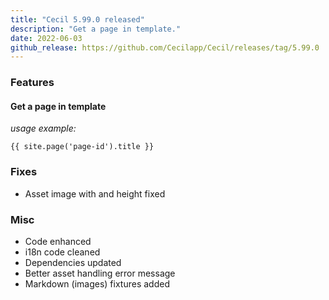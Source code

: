 ```yaml
---
title: "Cecil 5.99.0 released"
description: "Get a page in template."
date: 2022-06-03
github_release: https://github.com/Cecilapp/Cecil/releases/tag/5.99.0
---
```

### Features

#### Get a page in template

_usage example:_

```twig
{{ site.page('page-id').title }}
```

### Fixes

- Asset image with and height fixed

### Misc

- Code enhanced
- i18n code cleaned
- Dependencies updated
- Better asset handling error message
- Markdown (images) fixtures added
